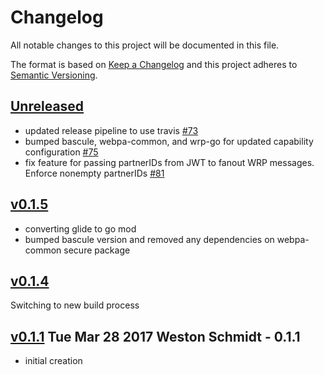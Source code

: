 # Changelog
All notable changes to this project will be documented in this file.

The format is based on [Keep a Changelog](http://keepachangelog.com/en/1.0.0/)
and this project adheres to [Semantic Versioning](http://semver.org/spec/v2.0.0.html).

## [Unreleased]
- updated release pipeline to use travis [#73](https://github.com/xmidt-org/scytale/pull/73)
- bumped bascule, webpa-common, and wrp-go for updated capability configuration [#75](https://github.com/xmidt-org/scytale/pull/75)
- fix feature for passing partnerIDs from JWT to fanout WRP messages. Enforce nonempty partnerIDs [#81](https://github.com/xmidt-org/scytale/pull/81)

## [v0.1.5]
- converting glide to go mod
- bumped bascule version and removed any dependencies on webpa-common secure package

## [v0.1.4]
Switching to new build process


## [v0.1.1] Tue Mar 28 2017 Weston Schmidt - 0.1.1
- initial creation


[Unreleased]: https://github.com/Comcast/scytale/compare/v0.1.5...HEAD
[v0.1.5]: https://github.com/Comcast/scytale/compare/v0.1.4...v0.1.5
[v0.1.4]: https://github.com/Comcast/scytale/compare/v0.1.1...v0.1.4
[v0.1.1]: https://github.com/Comcast/scytale/compare/v0.1.0...v0.1.1
